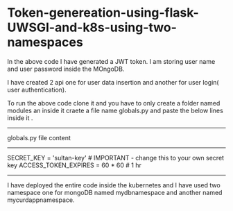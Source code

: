 # Token-genereation-using-flask-UWSGI-and-k8s-using-two-namespaces

In the above code I have generated a JWT token.
I am storing user name and user password inside the MOngoDB.
 
I have created 2 api one for user data insertion and another for user login( user authentication).
 
To run the above code clone it and you have to only create a folder named modules an inside it craete a file name globals.py 
and paste the below lines inside it .

****************************************************************************
globals.py file content
****************************************************************************

SECRET_KEY = 'sultan-key' # IMPORTANT - change this to your own secret key
ACCESS_TOKEN_EXPIRES = 60 * 60  # 1 hr

****************************************************************************

I have deployed the entire code inside the kubernetes and I have used two namespace one for mongoDB named mydbnamespace
and another named mycurdappnamespace.

